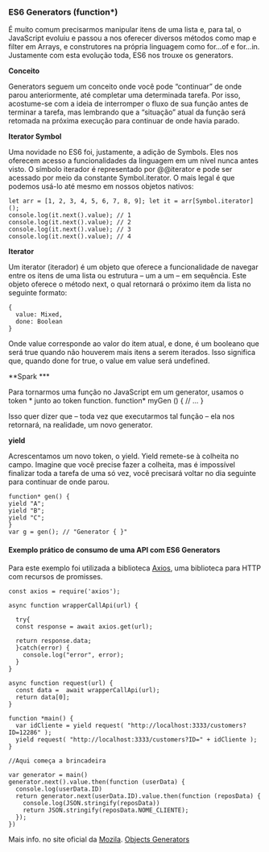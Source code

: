 ### ES6 Generators (function*)

É muito comum precisarmos manipular itens de uma lista e, para tal, o JavaScript evoluiu e passou a nos oferecer diversos métodos como map e filter em Arrays, e construtores na própria linguagem como for…of e for…in.
Justamente com esta evolução toda, ES6 nos trouxe os generators.

**Conceito**

Generators seguem um conceito onde você pode “continuar” de onde parou anteriormente, até completar uma determinada tarefa.
Por isso, acostume-se com a ideia de interromper o fluxo de sua função antes de terminar a tarefa, mas lembrando que a “situação” atual da função será retomada na próxima execução para continuar de onde havia parado.

**Iterator Symbol**

Uma novidade no ES6 foi, justamente, a adição de Symbols. Eles nos oferecem acesso a funcionalidades da linguagem em um nível nunca antes visto.
O símbolo iterador é representado por @@iterator e pode ser acessado por meio da constante Symbol.iterator.
O mais legal é que podemos usá-lo até mesmo em nossos objetos nativos:



    let arr = [1, 2, 3, 4, 5, 6, 7, 8, 9]; let it = arr[Symbol.iterator]();
    console.log(it.next().value); // 1
    console.log(it.next().value); // 2
    console.log(it.next().value); // 3
    console.log(it.next().value); // 4

**Iterator**

Um iterator (iterador) é um objeto que oferece a funcionalidade de navegar entre os itens de uma lista ou estrutura – um a um – em sequência. Este objeto oferece o método next, o qual retornará o próximo item da lista no seguinte formato:


    {
      value: Mixed,
      done: Boolean
    }
    
Onde value corresponde ao valor do item atual, e done, é um booleano que será true quando não houverem mais itens a serem iterados. Isso significa que, quando done for true, o value em value será undefined.  

**Spark ***

Para tornarmos uma função no JavaScript em um generator, usamos o token * junto ao token function.
function* myGen () { // ... }

Isso quer dizer que – toda vez que executarmos tal função – ela nos retornará, na realidade, um novo generator.

**yield**

Acrescentamos um novo token, o yield. Yield remete-se à colheita no campo. Imagine que você precise fazer a colheita, mas é impossível finalizar toda a tarefa de uma só vez, você precisará voltar no dia seguinte para continuar de onde parou.


    function* gen() { 
    yield "A";
    yield "B"; 
    yield "C"; 
    } 
    var g = gen(); // "Generator { }" 


#### Exemplo prático de consumo de uma API com ES6 Generators

Para este exemplo foi utilizada a biblioteca [Axios](https://github.com/axios/axios "Axios"), uma biblioteca para HTTP com recursos de promisses.




    const axios = require('axios');
    
    async function wrapperCallApi(url) {
    
      try{
      const response = await axios.get(url);
    
      return response.data;
      }catch(error) {
        console.log("error", error);
      }
    }
    
    async function request(url) {
      const data =  await wrapperCallApi(url);
      return data[0];
    }
    
    function *main() {
      var idCliente = yield request( "http://localhost:3333/customers?ID=12286" );
      yield request( "http://localhost:3333/customers?ID=" + idCliente );
    }
	
    //Aqui começa a brincadeira
	
    var generator = main()
    generator.next().value.then(function (userData) {
      console.log(userData.ID)
      return generator.next(userData.ID).value.then(function (reposData) {
        console.log(JSON.stringify(reposData))
        return JSON.stringify(reposData.NOME_CLIENTE);
      });
    })
	

Mais info. no site oficial da [Mozila](https://developer.mozilla.org/pt-BR/docs/Web/JavaScript/Reference/Statements/function* "Mozila").
[Objects Generators](https://developer.mozilla.org/pt-BR/docs/Web/JavaScript/Reference/Global_Objects/Generatorhttp:// "Objects Generators")